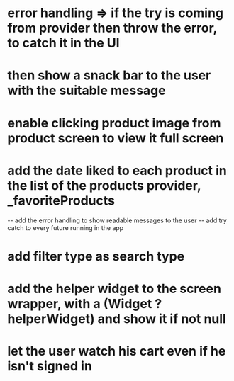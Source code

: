 # error handling => if the try is coming from provider then throw the error, to catch it in the UI

# then show a snack bar to the user with the suitable message

# enable clicking product image from product screen to view it full screen

# add the date liked to each product in the list of the products provider, \_favoriteProducts

-- add the error handling to show readable messages to the user
-- add try catch to every future running in the app

# add filter type as search type

# add the helper widget to the screen wrapper, with a (Widget ?helperWidget) and show it if not null

# let the user watch his cart even if he isn't signed in
